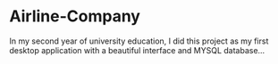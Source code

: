 # Airline-Company
In my second year of university education, I did this project as my first desktop application with a beautiful interface and MYSQL database...
